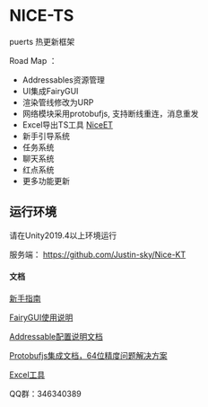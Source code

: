# NICE-TS

puerts 热更新框架

Road Map ：

* Addressables资源管理
* UI集成FairyGUI
* 渲染管线修改为URP
* 网络模块采用protobufjs, 支持断线重连，消息重发
* Excel导出TS工具 [NiceET](https://github.com/Justin-sky/Nice-ET/tree/master/Tools/ExcelExporter)
* 新手引导系统
* 任务系统
* 聊天系统
* 红点系统
* 更多功能更新

## 运行环境

请在Unity2019.4以上环境运行

服务端： https://github.com/Justin-sky/Nice-KT

#### 文档

[新手指南](https://zhuanlan.zhihu.com/p/206578729)

[FairyGUI使用说明](https://zhuanlan.zhihu.com/p/213926253)

[Addressable配置说明文档](https://zhuanlan.zhihu.com/p/184846532)

[Protobufjs集成文档，64位精度问题解决方案](https://zhuanlan.zhihu.com/p/205342984)

[Excel工具](https://zhuanlan.zhihu.com/p/216183764)

QQ群：346340389
